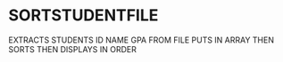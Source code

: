 # SORTSTUDENTFILE
EXTRACTS STUDENTS ID NAME GPA FROM FILE PUTS IN ARRAY THEN SORTS THEN DISPLAYS IN ORDER

